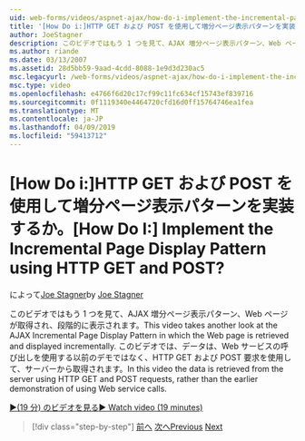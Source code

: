 ```yaml
---
uid: web-forms/videos/aspnet-ajax/how-do-i-implement-the-incremental-page-display-pattern-using-http-get-and-post
title: '[How Do i:]HTTP GET および POST を使用して増分ページ表示パターンを実装するか。 | Microsoft Docs'
author: JoeStagner
description: このビデオではもう 1 つを見て、AJAX 増分ページ表示パターン、Web ページが取得され、段階的に表示されます。 このビデオでは、.
ms.author: riande
ms.date: 03/13/2007
ms.assetid: 28d5bb59-9aad-4cdd-8088-1e9d3d230ac5
msc.legacyurl: /web-forms/videos/aspnet-ajax/how-do-i-implement-the-incremental-page-display-pattern-using-http-get-and-post
msc.type: video
ms.openlocfilehash: e4766f6d20c17cf99c11fc634cf15743ef839716
ms.sourcegitcommit: 0f1119340e4464720cfd16d0ff15764746ea1fea
ms.translationtype: MT
ms.contentlocale: ja-JP
ms.lasthandoff: 04/09/2019
ms.locfileid: "59413712"
---
```

# <a name="how-do-i-implement-the-incremental-page-display-pattern-using-http-get-and-post"></a><span data-ttu-id="a25aa-105">[How Do i:]HTTP GET および POST を使用して増分ページ表示パターンを実装するか。</span><span class="sxs-lookup"><span data-stu-id="a25aa-105">[How Do I:] Implement the Incremental Page Display Pattern using HTTP GET and POST?</span></span>

<span data-ttu-id="a25aa-106">によって[Joe Stagner](https://github.com/JoeStagner)</span><span class="sxs-lookup"><span data-stu-id="a25aa-106">by [Joe Stagner](https://github.com/JoeStagner)</span></span>

<span data-ttu-id="a25aa-107">このビデオではもう 1 つを見て、AJAX 増分ページ表示パターン、Web ページが取得され、段階的に表示されます。</span><span class="sxs-lookup"><span data-stu-id="a25aa-107">This video takes another look at the AJAX Incremental Page Display Pattern in which the Web page is retrieved and displayed incrementally.</span></span> <span data-ttu-id="a25aa-108">このビデオでは、データは、Web サービスの呼び出しを使用する以前のデモではなく、HTTP GET および POST 要求を使用して、サーバーから取得されます。</span><span class="sxs-lookup"><span data-stu-id="a25aa-108">In this video the data is retrieved from the server using HTTP GET and POST requests, rather than the earlier demonstration of using Web service calls.</span></span>

[<span data-ttu-id="a25aa-109">&#9654;(19 分) のビデオを見る</span><span class="sxs-lookup"><span data-stu-id="a25aa-109">&#9654; Watch video (19 minutes)</span></span>](https://channel9.msdn.com/Blogs/ASP-NET-Site-Videos/how-do-i-implement-the-incremental-page-display-pattern-using-http-get-and-post)

> [!div class="step-by-step"]
> <span data-ttu-id="a25aa-110">[前へ](how-do-i-implement-the-ajax-incremental-page-display-pattern.md)
> [次へ](how-do-i-use-the-aspnet-ajax-updateprogress-control.md)</span><span class="sxs-lookup"><span data-stu-id="a25aa-110">[Previous](how-do-i-implement-the-ajax-incremental-page-display-pattern.md)
[Next](how-do-i-use-the-aspnet-ajax-updateprogress-control.md)</span></span>
